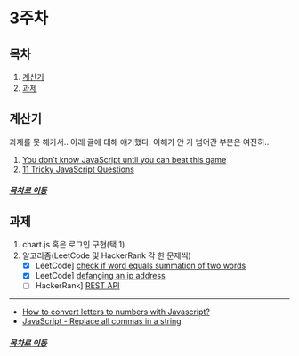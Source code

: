 3주차
=====
## 목차
1. [계산기](#계산기)
2. [과제](#과제)

## 계산기
과제를 못 해가서.. 아래 글에 대해 얘기했다. 이해가 안 가 넘어간 부분은 여전히..

1. [You don’t know JavaScript until you can beat this game](https://javascript.plainenglish.io/you-dont-know-javascript-until-you-can-beat-this-game-aa7fd58befb)
2. [11 Tricky JavaScript Questions](https://javascript.plainenglish.io/do-you-know-javascript-1f2b44461333)

##### [목차로 이동](#목차)

## 과제
1. chart.js 혹은 로그인 구현(택 1)
2. 알고리즘(LeetCode 및 HackerRank 각 한 문제씩)
    - [x] LeetCode] [check if word equals summation of two words](https://leetcode.com/problems/check-if-word-equals-summation-of-two-words/submissions/)
    - [x] LeetCode] [defanging an ip address](https://leetcode.com/problems/defanging-an-ip-address/)
    - [ ] HackerRank] [REST API](https://www.hackerrank.com/skills-verification/rest_api_intermediate)

- - -
* [How to convert letters to numbers with Javascript?](https://stackoverflow.com/questions/22624379/how-to-convert-letters-to-numbers-with-javascript)
* [JavaScript - Replace all commas in a string](https://stackoverflow.com/questions/10610402/javascript-replace-all-commas-in-a-string)

##### [목차로 이동](#목차)